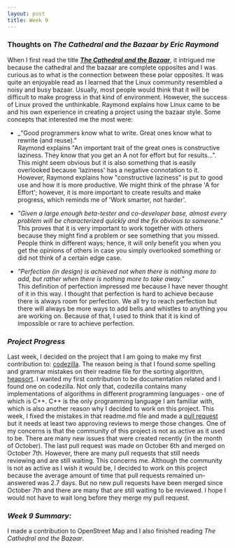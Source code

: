 ```yaml
---
layout: post
title: Week 9
---
```

### **Thoughts on _The Cathedral and the Bazaar by Eric Raymond_**  
When I first read the title [**_The Cathedral and the Bazaar_**](http://www.catb.org/~esr/writings/cathedral-bazaar/cathedral-bazaar/index.html), it intrigued me because the cathedral and the bazaar are complete opposites and I was curious as to what is the connection between these polar opposites. It was quite an enjoyable read as I learned that the Linux community resembled a noisy and busy bazaar. Usually, most people would think that it will be difficult to make progress in that kind of environment. However, the success of Linux proved the unthinkable. Raymond explains how Linux came to be and his own experience in creating a project using the bazaar style. Some concepts that interested me the most were:  
* _"Good programmers know what to write. Great ones know what to rewrite (and reuse)."  
Raymond explains "An important trait of the great ones is constructive laziness. They know that you get an A not for effort but for results...". This might seem obvious but it is also something that is easily overlooked because 'laziness' has a negative connotation to it. However, Raymond explains how "constructive laziness" is put to good use and how it is more productive. We might think of the phrase 'A for Effort'; however, it is more important to create results and make progress, which reminds me of 'Work smarter, not harder'. 

* _"Given a large enough beta-tester and co-developer base, almost every problem will be characterized quickly and the fix obvious to someone."_  
This proves that it is very important to work together with others because they might find a problem or see something that you missed. People think in different ways; hence, it will only benefit you when you get the opinions of others in case you simply overlooked something or did not think of a certain edge case. 

* _"Perfection (in design) is achieved not when there is nothing more to add, but rather when there is nothing more to take away."_  
This definition of perfection impressed me because I have never thought of it in this way. I thought that perfection is hard to achieve because there is always room for perfection. We all try to reach perfection but there will always be more ways to add bells and whistles to anything you are working on. Because of that, I used to think that it is kind of impossible or rare to achieve perfection.       

### **_Project Progress_**  
Last week, I decided on the project that I am going to make my first contribution to: [codezilla](https://github.com/Asiatik/codezilla). The reason being is that I found some spelling and grammar mistakes on their readme file for the sorting algorithm, [heapsort](https://github.com/Asiatik/codezilla/issues/451). I wanted my first contribution to be documentation related and I found one on codezilla. Not only that, codezilla contains many implementations of algorithms in different programming languages - one of which is C++. C++ is the only programming language I am familiar with, which is also another reason why I decided to work on this project. This week, I fixed the mistakes in that readme.md file and made a [pull request](https://github.com/Asiatik/codezilla/pull/465) but it needs at least two approving reviews to merge those changes. One of my concerns is that the community of this project is not as active as it used to be. There are many new issues that were created recently (in the month of October). The last pull request was made on October 6th and merged on October 7th. However, there are many pull requests that still needs reviewing and are still waiting. This concerns me. Although the community is not as active as I wish it would be, I decided to work on this project because the average amount of time that pull requests remained un-answered was 2.7 days. But no new pull requests have been merged since October 7th and there are many that are still waiting to be reviewed. I hope I would not have to wait long before they merge my pull request.  

### **_Week 9 Summary:_**  
I made a contribution to OpenStreet Map and I also finished reading _The Cathedral and the Bazaar_.  
